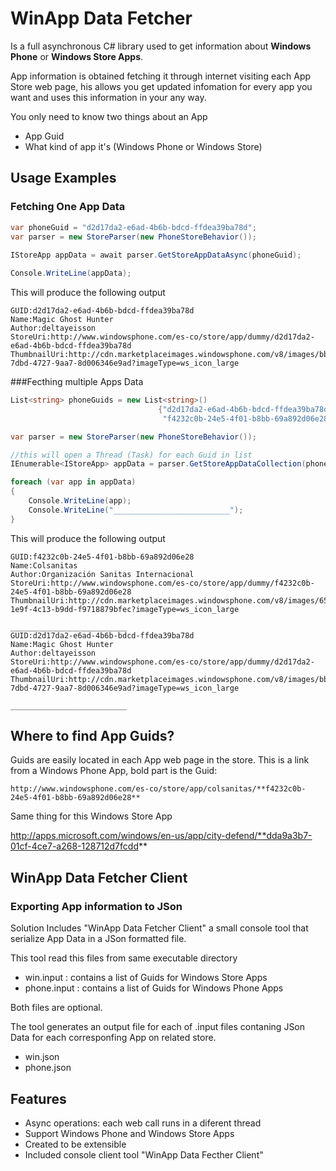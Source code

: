 WinApp Data Fetcher
===================

Is a full asynchronous C# library used to get information about **Windows Phone** or **Windows Store Apps**. 

App information is obtained fetching it through internet visiting each App Store web page, 
his allows you get updated infomation for every app you want and uses this information in your any way.

You only need to know two things about an App

* App Guid 
* What kind of app it's (Windows Phone or Windows Store) 

Usage Examples
--------------

### Fetching One App Data
```csharp
var phoneGuid = "d2d17da2-e6ad-4b6b-bdcd-ffdea39ba78d";
var parser = new StoreParser(new PhoneStoreBehavior());
           
IStoreApp appData = await parser.GetStoreAppDataAsync(phoneGuid);

Console.WriteLine(appData);
```

This will produce the following output

```
GUID:d2d17da2-e6ad-4b6b-bdcd-ffdea39ba78d
Name:Magic Ghost Hunter
Author:deltayeisson
StoreUri:http://www.windowsphone.com/es-co/store/app/dummy/d2d17da2-e6ad-4b6b-bdcd-ffdea39ba78d
ThumbnailUri:http://cdn.marketplaceimages.windowsphone.com/v8/images/bbb6a2d3-7dbd-4727-9aa7-8d006346e9ad?imageType=ws_icon_large
```
###Fecthing multiple Apps Data

```csharp
List<string> phoneGuids = new List<string>() 
                                 {"d2d17da2-e6ad-4b6b-bdcd-ffdea39ba78d",
                                  "f4232c0b-24e5-4f01-b8bb-69a892d06e28"};

var parser = new StoreParser(new PhoneStoreBehavior());

//this will open a Thread (Task) for each Guid in list
IEnumerable<IStoreApp> appData = parser.GetStoreAppDataCollection(phoneGuids);

foreach (var app in appData)
{
    Console.WriteLine(app);
    Console.WriteLine("__________________________");               
}
```

This will produce the following output

```
GUID:f4232c0b-24e5-4f01-b8bb-69a892d06e28
Name:Colsanitas
Author:Organización Sanitas Internacional
StoreUri:http://www.windowsphone.com/es-co/store/app/dummy/f4232c0b-24e5-4f01-b8bb-69a892d06e28
ThumbnailUri:http://cdn.marketplaceimages.windowsphone.com/v8/images/653f8a8a-1e9f-4c13-b9dd-f9718879bfec?imageType=ws_icon_large

__________________________
GUID:d2d17da2-e6ad-4b6b-bdcd-ffdea39ba78d
Name:Magic Ghost Hunter
Author:deltayeisson
StoreUri:http://www.windowsphone.com/es-co/store/app/dummy/d2d17da2-e6ad-4b6b-bdcd-ffdea39ba78d
ThumbnailUri:http://cdn.marketplaceimages.windowsphone.com/v8/images/bbb6a2d3-7dbd-4727-9aa7-8d006346e9ad?imageType=ws_icon_large

__________________________
```

Where to find App Guids?
------------------------

Guids are easily located in each App web page in the store. This is a link from a Windows Phone App, bold part is the Guid:

```
http://www.windowsphone.com/es-co/store/app/colsanitas/**f4232c0b-24e5-4f01-b8bb-69a892d06e28**
```

Same thing for this Windows Store App

http://apps.microsoft.com/windows/en-us/app/city-defend/**dda9a3b7-01cf-4ce7-a268-128712d7fcdd**


WinApp Data Fetcher Client
--------------------------
### Exporting App information to JSon

Solution Includes "WinApp Data Fetcher Client" a small console tool that serialize App Data in a JSon formatted file.

This tool read this files from same executable directory

- win.input   : contains a list of Guids for Windows Store Apps
- phone.input : contains a list of Guids for Windows Phone Apps

Both files are optional.

The tool generates an output file for each of .input files contaning JSon Data for each corresponfing App on related store.

- win.json
- phone.json

Features
--------
* Async operations: each web call runs in a diferent thread
* Support Windows Phone and Windows Store Apps
* Created to be extensible
* Included console client tool "WinApp Data Fecther Client"
